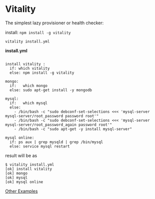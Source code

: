 Vitality
===

The simplest lazy provisioner or health checker:

install: `npm install -g vitality`

`vitality install.yml`

__install.yml__
```

install vitality :
  if: which vitality
  else: npm install -g vitality

mongo:
  if:   which mongo
  else: sudo apt-get install -y mongodb

mysql:
  if:   which mysql
  else:
    - /bin/bash -c "sudo debconf-set-selections <<< 'mysql-server mysql-server/root_password password root'"
    - /bin/bash -c "sudo debconf-set-selections <<< 'mysql-server mysql-server/root_password_again password root'"
    - /bin/bash -c "sudo apt-get -y install mysql-server"

mysql online:
  if: ps aux | grep mysqld | grep /bin/mysql
  else: service mysql restart

```

result will be as

```
$ vitality install.yml
[ok] install vitality
[ok] mongo
[ok] mysql
[ok] mysql online

```

[Other Examples](https://github.com/slavahatnuke/vitalities)

